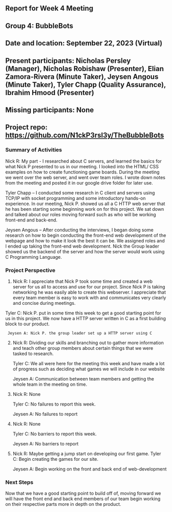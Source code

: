 ## Report for Week 4 Meeting
## Group 4: BubbleBots
## Date and location: September 22, 2023 (Virtual)
## Present participants: Nicholas Persley (Manager), Nicholas Robishaw (Presenter), Elian Zamora-Rivera (Minute Taker), Jeysen Angous (Minute Taker), Tyler Chapp (Quality Assurance), Ibrahim Hmood (Presenter)
## Missing participants: None
## Project repo: https://github.com/N1ckP3rsl3y/TheBubbleBots

### Summary of Activities
Nick R: My part - I researched about C servers, and learned the basics for what Nick P presented to us in our meeting. I looked into the HTML/ CSS examples on how to create functioning game boards. During the meeting we went over the web server, and went over team roles. I wrote down notes from the meeting and posted it in our google drive folder for later use.

Tyler Chapp – I conducted some research in C client and servers using TCP/IP with socket programming and some introductory hands-on experience. In our meeting, Nick P. showed us all a C HTTP web server that he has been starting some beginning work on for this project. We sat down and talked about our roles moving forward such as who will be working front-end and back-end. 

Jeysen Angous – After conducting the interviews, I began doing some research on how to begin conducting the front-end web development of the webpage and how to make it look the best it can be. We assigned roles and I ended up taking the front-end web development. Nick the Group leader showed us the backend of the server and how the server would work using C Programming Language.


### Project Perspective

  1. Nick R: I appreciate that Nick P took some time and created a web server for us all to access and use for our project. Since Nick P is taking networking he was easily able to create this webserver. I appreciate that every team member is easy to work with and communicates very clearly and concise during meetings.

  Tyler C: Nick P. put in some time this week to get a good starting point for us in this project. We now have a HTTP server written in C as a first building block to our product.
  
     Jeysen A: Nick P. the group leader set up a HTTP server using C 
  
  2. Nick R: Dividing our skills and branching out to gather more information and teach other group members about certain things that we were tasked to research.
     
     Tyler C: We all were here for the meeting this week and have made a lot of progress such as deciding what games we will include in our website 

     Jeysen A: Communication between team members and getting the whole team in the meeting on time.

3. Nick R: None
     
     Tyler C:	No failures to report this week.

     Jeysen A: No failures to report
  
  5. Nick R: None
     
     Tyler C: No barriers to report this week.

     Jeysen A: No barriers to report
  
  7. Nick R: Maybe getting a jump start on developing our first game.
     Tyler C: Begin creating the games for our site.

     Jeysen A: Begin working on the front and back end of web-development

### Next Steps
Now that we have a good starting point to build off of, moving forward we will have the front end and back end members of our team begin working on their respective parts more in depth on the product.
